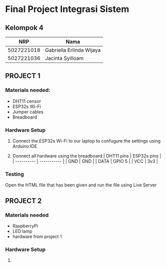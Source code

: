 # Final Project Integrasi Sistem
## Kelompok 4

| NRP        | Nama                     |
| ---------- | ------------------------ |
| 5027221018 | Gabriella Erlinda Wijaya |
| 5027221036 | Jacinta Syilloam         |

## PROJECT 1
### Materials needed:
- DHT11 censor
- ESP32s Wi-Fi
- Jumper cables
- Breadboard

### Hardware Setup
1. Connect the ESP32s Wi-Fi to our laptop to confugure the settings using Arduino IDE
   
2. Connect all hardware using the breadboard
| DHT11 pins | ESP32s pins |
| ---------- | ----------- |
| GND        | GND         |
| DATA       | GPIO 5      |
| VCC        | 3v3         |

### Testing
Open the HTML file that has been given and run the file using Live Server


## PROJECT 2
### Materials needed
- RaspberryPi
- LED lamp
- hardware from project 1

### Hardware Setup
1. 
